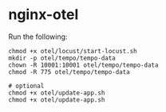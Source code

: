 # nginx-otel



Run the following:
```
chmod +x otel/locust/start-locust.sh
mkdir -p otel/tempo/tempo-data
chown -R 10001:10001 otel/tempo/tempo-data
chmod -R 775 otel/tempo/tempo-data

# optional
chmod +x otel/update-app.sh
chmod +x otel/update-app.sh
```
